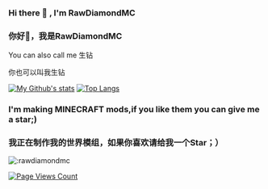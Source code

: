 ### Hi there 👋 , I'm RawDiamondMC
### 你好👋，我是RawDiamondMC
You can also call me 生钻

你也可以叫我生钻

[![My Github's stats](https://github-readme-stats.vercel.app/api?username=RawDiamondMC)]()
[![Top Langs](https://github-readme-stats.vercel.app/api/top-langs/?username=RawDiamondMC)]()

### I'm making MINECRAFT mods,if you like them you can give me a star;)
### 我正在制作我的世界模组，如果你喜欢请给我一个Star；）

![:rawdiamondmc](https://count.getloli.com/get/@rawdiamondmc?theme=asoul)

[![Page Views Count](https://badges.toozhao.com/badges/01GVZQBQYJ7A0X43X43K4Y2JZA/orange.svg)](https://badges.toozhao.com/stats/01GVZQBQYJ7A0X43X43K4Y2JZA "Get your own page views count badge on badges.toozhao.com")

